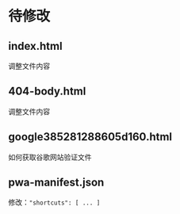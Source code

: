 # 待修改

## index.html

调整文件内容

## 404-body.html

调整文件内容

## google385281288605d160.html

如何获取谷歌网站验证文件

## pwa-manifest.json

修改：`"shortcuts": [ ... ]`











